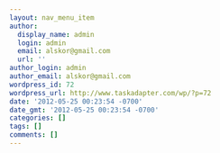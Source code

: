 ```yaml
---
layout: nav_menu_item
author:
  display_name: admin
  login: admin
  email: alskor@gmail.com
  url: ''
author_login: admin
author_email: alskor@gmail.com
wordpress_id: 72
wordpress_url: http://www.taskadapter.com/wp/?p=72
date: '2012-05-25 00:23:54 -0700'
date_gmt: '2012-05-25 00:23:54 -0700'
categories: []
tags: []
comments: []
---
```


